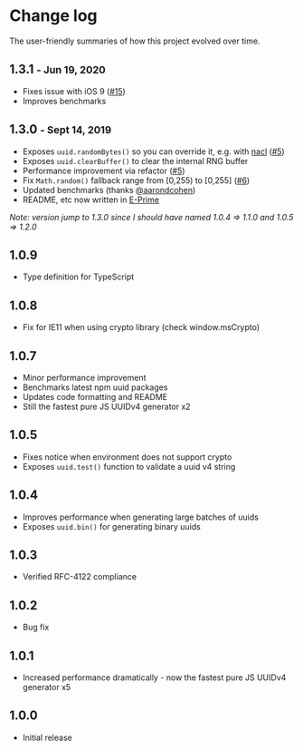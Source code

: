 # Change log

The user-friendly summaries of how this project evolved over
time.

## 1.3.1 <small>- Jun 19, 2020</small>

- Fixes issue with iOS 9 ([#15](https://github.com/jchook/uuid-random/issues/15))
- Improves benchmarks


## 1.3.0 <small>- Sept 14, 2019</small>

- Exposes `uuid.randomBytes()` so you can override it, e.g. with [nacl](https://github.com/dchest/tweetnacl-js#random-bytes-generation) ([#5](https://github.com/jchook/uuid-random/issues/5#issuecomment-442081338))
- Exposes `uuid.clearBuffer()` to clear the internal RNG buffer
- Performance improvement via refactor ([#5](https://github.com/jchook/uuid-random/issues/5))
- Fix `Math.random()` fallback range from [0,255) to [0,255] ([#6](https://github.com/jchook/uuid-random/issues/5))
- Updated benchmarks (thanks [@aarondcohen](https://github.com/aarondcohen/benchmark-guid))
- README, etc now written in [E-Prime](https://en.wikipedia.org/wiki/E-Prime)


_Note: version jump to 1.3.0 since I should have named 1.0.4 ⇒ 1.1.0 and 1.0.5 ⇒ 1.2.0_


## 1.0.9

- Type definition for TypeScript


## 1.0.8

- Fix for IE11 when using crypto library (check window.msCrypto)


## 1.0.7

- Minor performance improvement
- Benchmarks latest npm uuid packages
- Updates code formatting and README
- Still the fastest pure JS UUIDv4 generator x2


## 1.0.5

- Fixes notice when environment does not support crypto
- Exposes `uuid.test()` function to validate a uuid v4 string


## 1.0.4

- Improves performance when generating large batches of uuids
- Exposes `uuid.bin()` for generating binary uuids


## 1.0.3

- Verified RFC-4122 compliance


## 1.0.2

- Bug fix


## 1.0.1

- Increased performance dramatically - now the fastest pure JS UUIDv4 generator x5


## 1.0.0

- Initial release
